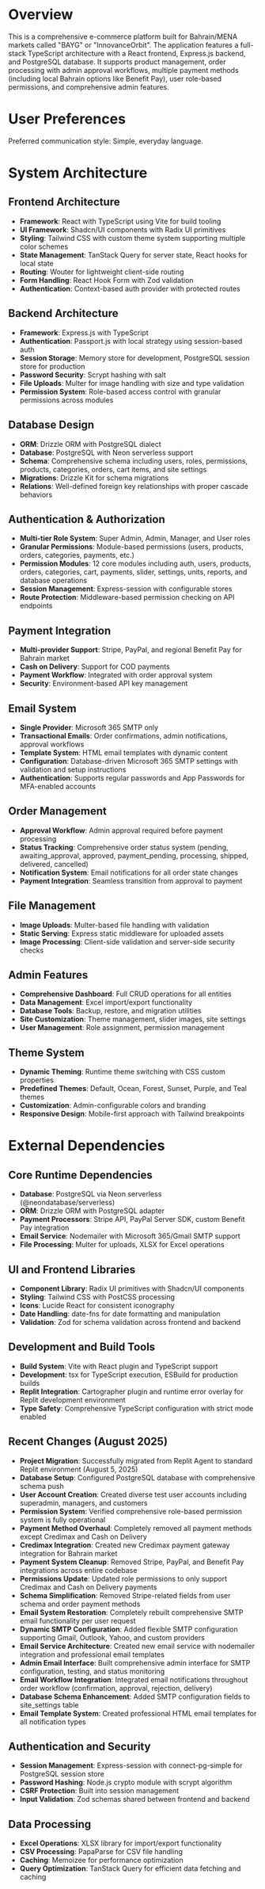 # Overview

This is a comprehensive e-commerce platform built for Bahrain/MENA markets called "BAYG" or "InnovanceOrbit". The application features a full-stack TypeScript architecture with a React frontend, Express.js backend, and PostgreSQL database. It supports product management, order processing with admin approval workflows, multiple payment methods (including local Bahrain options like Benefit Pay), user role-based permissions, and comprehensive admin features.

# User Preferences

Preferred communication style: Simple, everyday language.

# System Architecture

## Frontend Architecture
- **Framework**: React with TypeScript using Vite for build tooling
- **UI Framework**: Shadcn/UI components with Radix UI primitives
- **Styling**: Tailwind CSS with custom theme system supporting multiple color schemes
- **State Management**: TanStack Query for server state, React hooks for local state
- **Routing**: Wouter for lightweight client-side routing
- **Form Handling**: React Hook Form with Zod validation
- **Authentication**: Context-based auth provider with protected routes

## Backend Architecture
- **Framework**: Express.js with TypeScript
- **Authentication**: Passport.js with local strategy using session-based auth
- **Session Storage**: Memory store for development, PostgreSQL session store for production
- **Password Security**: Scrypt hashing with salt
- **File Uploads**: Multer for image handling with size and type validation
- **Permission System**: Role-based access control with granular permissions across modules

## Database Design
- **ORM**: Drizzle ORM with PostgreSQL dialect
- **Database**: PostgreSQL with Neon serverless support
- **Schema**: Comprehensive schema including users, roles, permissions, products, categories, orders, cart items, and site settings
- **Migrations**: Drizzle Kit for schema migrations
- **Relations**: Well-defined foreign key relationships with proper cascade behaviors

## Authentication & Authorization
- **Multi-tier Role System**: Super Admin, Admin, Manager, and User roles
- **Granular Permissions**: Module-based permissions (users, products, orders, categories, payments, etc.)
- **Permission Modules**: 12 core modules including auth, users, products, orders, categories, cart, payments, slider, settings, units, reports, and database operations
- **Session Management**: Express-session with configurable stores
- **Route Protection**: Middleware-based permission checking on API endpoints

## Payment Integration
- **Multi-provider Support**: Stripe, PayPal, and regional Benefit Pay for Bahrain market
- **Cash on Delivery**: Support for COD payments
- **Payment Workflow**: Integrated with order approval system
- **Security**: Environment-based API key management

## Email System
- **Single Provider**: Microsoft 365 SMTP only
- **Transactional Emails**: Order confirmations, admin notifications, approval workflows
- **Template System**: HTML email templates with dynamic content
- **Configuration**: Database-driven Microsoft 365 SMTP settings with validation and setup instructions
- **Authentication**: Supports regular passwords and App Passwords for MFA-enabled accounts

## Order Management
- **Approval Workflow**: Admin approval required before payment processing
- **Status Tracking**: Comprehensive order status system (pending, awaiting_approval, approved, payment_pending, processing, shipped, delivered, cancelled)
- **Notification System**: Email notifications for all order state changes
- **Payment Integration**: Seamless transition from approval to payment

## File Management
- **Image Uploads**: Multer-based file handling with validation
- **Static Serving**: Express static middleware for uploaded assets
- **Image Processing**: Client-side validation and server-side security checks

## Admin Features
- **Comprehensive Dashboard**: Full CRUD operations for all entities
- **Data Management**: Excel import/export functionality
- **Database Tools**: Backup, restore, and migration utilities
- **Site Customization**: Theme management, slider images, site settings
- **User Management**: Role assignment, permission management

## Theme System
- **Dynamic Theming**: Runtime theme switching with CSS custom properties
- **Predefined Themes**: Default, Ocean, Forest, Sunset, Purple, and Teal themes
- **Customization**: Admin-configurable colors and branding
- **Responsive Design**: Mobile-first approach with Tailwind breakpoints

# External Dependencies

## Core Runtime Dependencies
- **Database**: PostgreSQL via Neon serverless (@neondatabase/serverless)
- **ORM**: Drizzle ORM with PostgreSQL adapter
- **Payment Processors**: Stripe API, PayPal Server SDK, custom Benefit Pay integration
- **Email Service**: Nodemailer with Microsoft 365/Gmail SMTP support
- **File Processing**: Multer for uploads, XLSX for Excel operations

## UI and Frontend Libraries
- **Component Library**: Radix UI primitives with Shadcn/UI components
- **Styling**: Tailwind CSS with PostCSS processing
- **Icons**: Lucide React for consistent iconography
- **Date Handling**: date-fns for date formatting and manipulation
- **Validation**: Zod for schema validation across frontend and backend

## Development and Build Tools
- **Build System**: Vite with React plugin and TypeScript support
- **Development**: tsx for TypeScript execution, ESBuild for production builds
- **Replit Integration**: Cartographer plugin and runtime error overlay for Replit development environment
- **Type Safety**: Comprehensive TypeScript configuration with strict mode enabled

## Recent Changes (August 2025)
- **Project Migration**: Successfully migrated from Replit Agent to standard Replit environment (August 5, 2025)
- **Database Setup**: Configured PostgreSQL database with comprehensive schema push
- **User Account Creation**: Created diverse test user accounts including superadmin, managers, and customers
- **Permission System**: Verified comprehensive role-based permission system is fully operational
- **Payment Method Overhaul**: Completely removed all payment methods except Credimax and Cash on Delivery
- **Credimax Integration**: Created new Credimax payment gateway integration for Bahrain market
- **Payment System Cleanup**: Removed Stripe, PayPal, and Benefit Pay integrations across entire codebase
- **Permissions Update**: Updated role permissions to only support Credimax and Cash on Delivery payments
- **Schema Simplification**: Removed Stripe-related fields from user schema and order payment methods
- **Email System Restoration**: Completely rebuilt comprehensive SMTP email functionality per user request
- **Dynamic SMTP Configuration**: Added flexible SMTP configuration supporting Gmail, Outlook, Yahoo, and custom providers
- **Email Service Architecture**: Created new email service with nodemailer integration and professional email templates
- **Admin Email Interface**: Built comprehensive admin interface for SMTP configuration, testing, and status monitoring
- **Email Workflow Integration**: Integrated email notifications throughout order workflow (confirmation, approval, rejection, delivery)
- **Database Schema Enhancement**: Added SMTP configuration fields to site_settings table
- **Email Template System**: Created professional HTML email templates for all notification types

## Authentication and Security
- **Session Management**: Express-session with connect-pg-simple for PostgreSQL session store
- **Password Hashing**: Node.js crypto module with scrypt algorithm
- **CSRF Protection**: Built into session management
- **Input Validation**: Zod schemas shared between frontend and backend

## Data Processing
- **Excel Operations**: XLSX library for import/export functionality
- **CSV Processing**: PapaParse for CSV file handling
- **Caching**: Memoizee for performance optimization
- **Query Optimization**: TanStack Query for efficient data fetching and caching